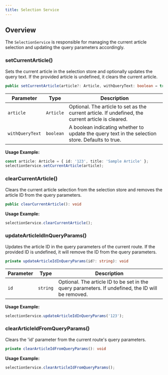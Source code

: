 ```yaml
---
title: Selection Service
---
```


## Overview
The `SelectionService` is responsible for managing the current article selection and updating the query parameters accordingly.

### setCurrentArticle()

Sets the current article in the selection store and optionally updates the query text. If the provided article is undefined, it clears the current article.

```typescript
public setCurrentArticle(article?: Article, withQueryText: boolean = true): void
```

| Parameter      | Type                | Description                                                                 |
|----------------|---------------------|-----------------------------------------------------------------------------|
| `article`      | `Article`           | Optional. The article to set as the current article. If undefined, the current article is cleared. |
| `withQueryText`| `boolean`           | A boolean indicating whether to update the query text in the selection store. Defaults to true. |

**Usage Example:**
```typescript
const article: Article = { id: '123', title: 'Sample Article' };
selectionService.setCurrentArticle(article);
```

### clearCurrentArticle()

Clears the current article selection from the selection store and removes the article ID from the query parameters.

```typescript
public clearCurrentArticle(): void
```

**Usage Example:**
```typescript
selectionService.clearCurrentArticle();
```

### updateArticleIdInQueryParams()

Updates the article ID in the query parameters of the current route. If the provided ID is undefined, it will remove the ID from the query parameters.

```typescript
private updateArticleIdInQueryParams(id?: string): void
```

| Parameter | Type                | Description                                      |
|-----------|---------------------|--------------------------------------------------|
| `id`      | `string`            | Optional. The article ID to be set in the query parameters. If undefined, the ID will be removed. |

**Usage Example:**
```typescript
selectionService.updateArticleIdInQueryParams('123');
```

### clearArticleIdFromQueryParams()

Clears the 'id' parameter from the current route's query parameters.

```typescript
private clearArticleIdFromQueryParams(): void
```

**Usage Example:**
```typescript
selectionService.clearArticleIdFromQueryParams();
```